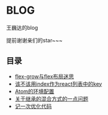 # BLOG
王巍达的blog

提前谢谢亲们的star~~~
## 目录
* [flex-grow与flex布局迷思](https://github.com/wangweida/blog/issues/1)
* [该不该用index作为react列表中的key](https://github.com/wangweida/blog/issues/2)
* [Atom的环境配置](https://github.com/wangweida/blog/issues/3)
* [关于继承的混合方式的一点问题](https://github.com/wangweida/blog/issues/5)
* [记一次优化代码](https://github.com/wangweida/blog/issues/17)